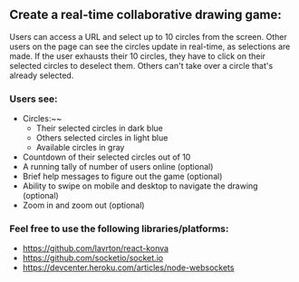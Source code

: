 ## Create a real-time collaborative drawing game:
Users can access a URL and select up to 10 circles from the screen. Other users on the page can see the circles update in real-time, as selections are made. If the user exhausts their 10 circles, they have to click on their selected circles to deselect them. Others can't take over a circle that's already selected.

### Users see:

- Circles:~~
  - Their selected circles in dark blue
  - Others selected circles in light blue
  - Available circles in gray
- Countdown of their selected circles out of 10
- A running tally of number of users online (optional)
- Brief help messages to figure out the game (optional)
- Ability to swipe on mobile and desktop to navigate the drawing (optional)
- Zoom in and zoom out (optional)


### Feel free to use the following libraries/platforms: 
- https://github.com/lavrton/react-konva
- https://github.com/socketio/socket.io
- https://devcenter.heroku.com/articles/node-websockets
